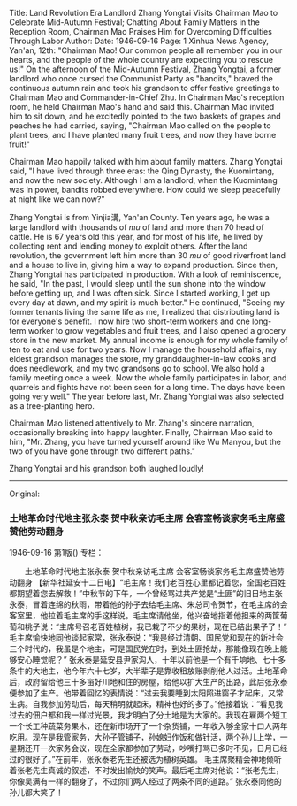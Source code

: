 Title: Land Revolution Era Landlord Zhang Yongtai Visits Chairman Mao to Celebrate Mid-Autumn Festival; Chatting About Family Matters in the Reception Room, Chairman Mao Praises Him for Overcoming Difficulties Through Labor
Author:
Date: 1946-09-16
Page: 1
Xinhua News Agency, Yan'an, 12th: "Chairman Mao! Our common people all remember you in our hearts, and the people of the whole country are expecting you to rescue us!" On the afternoon of the Mid-Autumn Festival, Zhang Yongtai, a former landlord who once cursed the Communist Party as "bandits," braved the continuous autumn rain and took his grandson to offer festive greetings to Chairman Mao and Commander-in-Chief Zhu. In Chairman Mao's reception room, he held Chairman Mao's hand and said this. Chairman Mao invited him to sit down, and he excitedly pointed to the two baskets of grapes and peaches he had carried, saying, "Chairman Mao called on the people to plant trees, and I have planted many fruit trees, and now they have borne fruit!"

Chairman Mao happily talked with him about family matters. Zhang Yongtai said, "I have lived through three eras: the Qing Dynasty, the Kuomintang, and now the new society. Although I am a landlord, when the Kuomintang was in power, bandits robbed everywhere. How could we sleep peacefully at night like we can now?"

Zhang Yongtai is from Yinjia溝, Yan'an County. Ten years ago, he was a large landlord with thousands of *mu* of land and more than 70 head of cattle. He is 67 years old this year, and for most of his life, he lived by collecting rent and lending money to exploit others. After the land revolution, the government left him more than 30 *mu* of good riverfront land and a house to live in, giving him a way to expand production. Since then, Zhang Yongtai has participated in production. With a look of reminiscence, he said, "In the past, I would sleep until the sun shone into the window before getting up, and I was often sick. Since I started working, I get up every day at dawn, and my spirit is much better." He continued, "Seeing my former tenants living the same life as me, I realized that distributing land is for everyone's benefit. I now hire two short-term workers and one long-term worker to grow vegetables and fruit trees, and I also opened a grocery store in the new market. My annual income is enough for my whole family of ten to eat and use for two years. Now I manage the household affairs, my eldest grandson manages the store, my granddaughter-in-law cooks and does needlework, and my two grandsons go to school. We also hold a family meeting once a week. Now the whole family participates in labor, and quarrels and fights have not been seen for a long time. The days have been going very well." The year before last, Mr. Zhang Yongtai was also selected as a tree-planting hero.

Chairman Mao listened attentively to Mr. Zhang's sincere narration, occasionally breaking into happy laughter. Finally, Chairman Mao said to him, "Mr. Zhang, you have turned yourself around like Wu Manyou, but the two of you have gone through two different paths."

Zhang Yongtai and his grandson both laughed loudly!



<hr /> 

Original: 


### 土地革命时代地主张永泰  贺中秋亲访毛主席  会客室畅谈家务毛主席盛赞他劳动翻身

1946-09-16
第1版()
专栏：

　　土地革命时代地主张永泰
    贺中秋亲访毛主席
    会客室畅谈家务毛主席盛赞他劳动翻身
    【新华社延安十二日电】“毛主席！我们老百姓心里都记着您，全国老百姓都期望着您去解救！”中秋节的下午，一个曾经骂过共产党是“土匪”的旧日地主张永泰，冒着连绵的秋雨，带着他的孙子去给毛主席、朱总司令贺节，在毛主席的会客室里，他拉着毛主席的手这样说。毛主席请他坐，他兴奋地指着他担来的两筐葡萄和桃子说：“主席号召老百姓植树，我已栽了不少的果树，现在已结出果子了！”
    毛主席愉快地同他谈起家常，张永泰说：“我是经过清朝、国民党和现在的新社会三个时代的，我虽是个地主，可是国民党在时，到处土匪抢劫，那能像现在晚上能够安心睡觉呢？”
    张永泰是延安县尹家沟人，十年以前他是一个有千垧地、七十多条牛的大地主，他今年六十七岁，大半辈子是靠收租放账剥削他人过活。土地革命后，政府留给他三十多亩好川地和住的房屋，给他以扩大生产的出路，此后张永泰便参加了生产。他带着回忆的表情说：“过去我要睡到太阳照进窗子才起床，又常生病。自我参加劳动后，每天稍明就起床，精神也好的多了。”他接着说：“看见我过去的佃户都和我一样过光景，我才明白了分土地是为大家的。我现在雇两个短工一个长工种蔬菜务果木，还在新市场开了一个杂货铺，一年收入够全家十口人两年吃用。现在是我管家务，大孙子管铺子，孙媳妇作饭和做针活，两个孙儿上学，一星期还开一次家务会议，现在全家都参加了劳动，吵嘴打骂已多时不见，日月已经过的很好了。”在前年，张永泰老先生还被选为植树英雄。
    毛主席聚精会神地倾听着张老先生真诚的叙述，不时发出愉快的笑声。最后毛主席对他说：“张老先生，你像吴满有一样的翻身了，不过你们两人经过了两条不同的道路。”
    张永泰同他的孙儿都大笑了！
